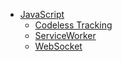 * [ JavaScript ](./docs/js.md)
    * [Codeless Tracking](./docs/js-codeless-tracking.md)
    * [ServiceWorker](./docs/js-sw-start.md)
    * [WebSocket](./docs/js-ws.md)